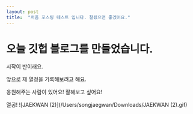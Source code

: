 ```yaml
---
layout: post
title:  "처음 포스팅 테스트 입니다. 잘됬으면 좋겠어요."
---
```


# 오늘 깃헙 블로그를 만들었습니다.

시작이 반이래요.

앞으로 제 열정을 기록해보려고 해요.

응원해주는 사람이 있어요! 잘해보고 싶어요!

열공!
![JAEKWAN (2)](/Users/songjaegwan/Downloads/JAEKWAN (2).gif)

